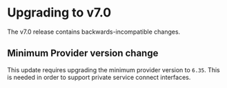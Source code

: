 # Upgrading to v7.0

The v7.0 release contains backwards-incompatible changes.

## Minimum Provider version change

This update requires upgrading the minimum provider version to `6.35`. This is needed in order to support private service connect interfaces.
